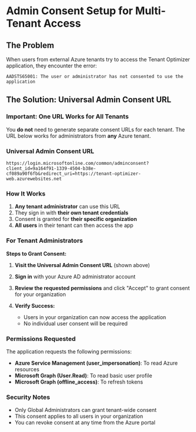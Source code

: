 # Admin Consent Setup for Multi-Tenant Access

## The Problem
When users from external Azure tenants try to access the Tenant Optimizer application, they encounter the error:
```
AADSTS65001: The user or administrator has not consented to use the application
```

## The Solution: Universal Admin Consent URL

### **Important**: One URL Works for All Tenants
You **do not** need to generate separate consent URLs for each tenant. The URL below works for administrators from **any** Azure tenant.

### **Universal Admin Consent URL**
```
https://login.microsoftonline.com/common/adminconsent?client_id=9a164f91-1339-4504-b38e-cf089a90f6fb&redirect_uri=https://tenant-optimizer-web.azurewebsites.net
```

### How It Works
1. **Any tenant administrator** can use this URL
2. They sign in with **their own tenant credentials**  
3. Consent is granted for **their specific organization**
4. **All users** in their tenant can then access the app

### For Tenant Administrators

**Steps to Grant Consent:**

1. **Visit the Universal Admin Consent URL** (shown above)

2. **Sign in** with your Azure AD administrator account

3. **Review the requested permissions** and click "Accept" to grant consent for your organization

4. **Verify Success:**
   - Users in your organization can now access the application
   - No individual user consent will be required

### Permissions Requested
The application requests the following permissions:
- **Azure Service Management (user_impersonation)**: To read Azure resources
- **Microsoft Graph (User.Read)**: To read basic user profile
- **Microsoft Graph (offline_access)**: To refresh tokens

### Security Notes
- Only Global Administrators can grant tenant-wide consent
- This consent applies to all users in your organization
- You can revoke consent at any time from the Azure portal
